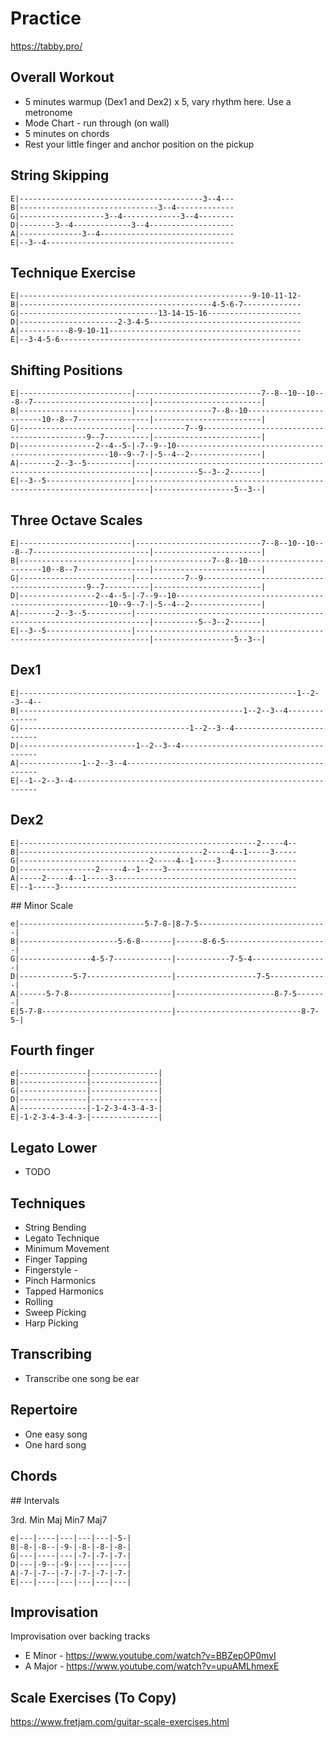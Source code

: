 # Practice

https://tabby.pro/

## Overall Workout

* 5 minutes warmup (Dex1 and Dex2) x 5, vary rhythm here.  Use a metronome
* Mode Chart - run through (on wall)
* 5 minutes on chords
* Rest your little finger and anchor position on the pickup


## String Skipping

```
E|-----------------------------------------3--4---
B|-------------------------------3--4-------------
G|-------------------3--4-------------3--4--------
D|--------3--4-------------3--4-------------------
A|--------------3--4------------------------------
E|--3--4------------------------------------------
```

## Technique Exercise

```
E|----------------------------------------------------9-10-11-12-
B|-------------------------------------------4-5-6-7-------------
G|-------------------------------13-14-15-16---------------------
D|----------------------2-3-4-5----------------------------------
A|-----------8-9-10-11-------------------------------------------
E|--3-4-5-6------------------------------------------------------
```

## Shifting Positions

```                                                           ~~
E|-------------------------|----------------------------7--8--10--10---8--7--------------------------|------------------------|
B|-------------------------|-----------------7--8--10------------------------10--8--7----------------|------------------------|
G|-------------------------|-----------7--9--------------------------------------------9--7----------|------------------------|
D|-----------------2--4--5-|-7--9--10-------------------------------------------------------10--9--7-|-5--4--2----------------|
A|--------2--3--5----------|-------------------------------------------------------------------------|----------5--3--2-------|
E|--3--5-------------------|-------------------------------------------------------------------------|------------------5--3--|
```

## Three Octave Scales

```                                                           ~~
E|-------------------------|----------------------------7--8--10--10---8--7--------------------------|------------------------|
B|-------------------------|-----------------7--8--10------------------------10--8--7----------------|------------------------|
G|-------------------------|-----------7--9--------------------------------------------9--7----------|------------------------|
D|-----------------2--4--5-|-7--9--10-------------------------------------------------------10--9--7-|-5--4--2----------------|
A|--------2--3--5----------|-------------------------------------------------------------------------|----------5--3--2-------|
E|--3--5-------------------|-------------------------------------------------------------------------|------------------5--3--|
```

## Dex1

```
E|--------------------------------------------------------------1--2--3--4--
B|--------------------------------------------------1--2--3--4--------------
G|--------------------------------------1--2--3--4--------------------------
D|--------------------------1--2--3--4--------------------------------------
A|--------------1--2--3--4--------------------------------------------------
E|--1--2--3--4--------------------------------------------------------------
```

## Dex2

```
E|-----------------------------------------------------2-----4--
B|-----------------------------------------2-----4--1-----3-----
G|-----------------------------2-----4--1-----3-----------------
D|-----------------2-----4--1-----3-----------------------------
A|-----2-----4--1-----3-----------------------------------------
E|--1-----3-----------------------------------------------------
```

## Minor Scale

```
e|----------------------------5-7-8-|8-7-5-----------------------------| 
B|----------------------5-6-8-------|------8-6-5-----------------------| 
G|----------------4-5-7-------------|------------7-5-4-----------------| 
D|------------5-7-------------------|------------------7-5-------------| 
A|------5-7-8-----------------------|----------------------8-7-5-------| 
E|5-7-8-----------------------------|----------------------------8-7-5-| 
```

## Fourth finger

```
e|---------------|---------------|
B|---------------|---------------|
G|---------------|---------------|
D|---------------|---------------|
A|---------------|-1-2-3-4-3-4-3-|
E|-1-2-3-4-3-4-3-|---------------|
```

## Legato Lower

* TODO

## Techniques

* String Bending
* Legato Technique
* Minimum Movement
* Finger Tapping
* Fingerstyle -
* Pinch Harmonics 
* Tapped Harmonics 
* Rolling 
* Sweep Picking 
* Harp Picking

## Transcribing

* Transcribe one song be ear

## Repertoire

* One easy song
* One hard song

## Chords

## Intervals

3rd. Min  Maj Min7 Maj7

```
e|---|----|---|---|---|-5-|
B|-8-|-8--|-9-|-8-|-8-|-8-|
G|---|----|---|-7-|-7-|-7-|
D|---|-9--|-9-|---|---|---|
A|-7-|-7--|-7-|-7-|-7-|-7-|
E|---|----|---|---|---|---|
```

## Improvisation

Improvisation over backing tracks 

* E Minor - https://www.youtube.com/watch?v=BBZepOP0mvI
* A Major - https://www.youtube.com/watch?v=upuAMLhmexE


## Scale Exercises (To Copy)

https://www.fretjam.com/guitar-scale-exercises.html
